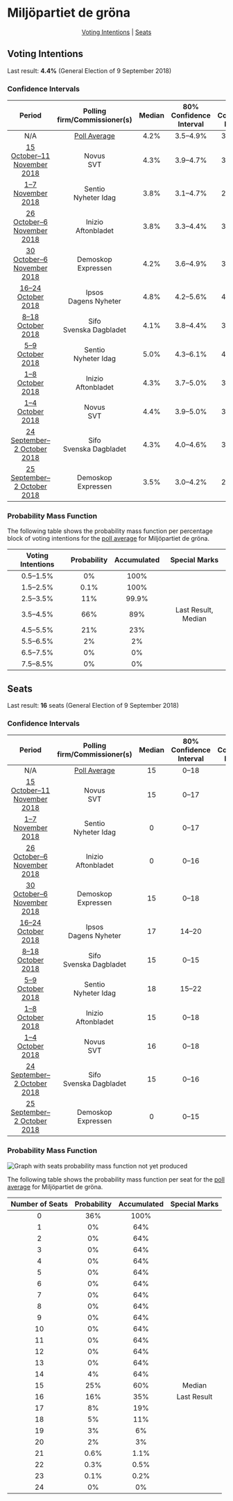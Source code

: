 # Miljöpartiet de gröna

<p align="center"><a href="#voting-intentions">Voting Intentions</a> | <a href="#seats">Seats</a></p>

## Voting Intentions

Last result: **4.4%** (General Election of 9 September 2018)

### Confidence Intervals

| Period     | Polling firm/Commissioner(s) | Median | 80% Confidence Interval | 90% Confidence Interval | 95% Confidence Interval | 99% Confidence Interval |
|:----------:|:----------------:|:-----------:|:-----------------------:|:-----------------------:|:-----------------------:|:-----------------------:|
| N/A | [Poll Average](average.html) | 4.2% | 3.5–4.9% | 3.3–5.2% | 3.1–5.5% | 2.8–6.0% |
| [15 October–11 November 2018](2018-11-11-Novus.html) | Novus <br> SVT | 4.3% | 3.9–4.7% | 3.8–4.8% | 3.8–4.9% | 3.6–5.1% |
| [1–7 November 2018](2018-11-07-Sentio.html) | Sentio <br> Nyheter Idag | 3.8% | 3.1–4.7% | 2.9–4.9% | 2.8–5.2% | 2.5–5.6% |
| [26 October–6 November 2018](2018-11-06-Inizio.html) | Inizio <br> Aftonbladet | 3.8% | 3.3–4.4% | 3.2–4.5% | 3.1–4.7% | 2.9–5.0% |
| [30 October–6 November 2018](2018-11-06-Demoskop.html) | Demoskop <br> Expressen | 4.2% | 3.6–4.9% | 3.5–5.1% | 3.3–5.3% | 3.1–5.7% |
| [16–24 October 2018](2018-10-24-Ipsos.html) | Ipsos <br> Dagens Nyheter | 4.8% | 4.2–5.6% | 4.0–5.8% | 3.9–6.0% | 3.6–6.4% |
| [8–18 October 2018](2018-10-18-Sifo.html) | Sifo <br> Svenska Dagbladet | 4.1% | 3.8–4.4% | 3.8–4.5% | 3.7–4.5% | 3.6–4.7% |
| [5–9 October 2018](2018-10-09-Sentio.html) | Sentio <br> Nyheter Idag | 5.0% | 4.3–6.1% | 4.0–6.3% | 3.9–6.6% | 3.5–7.1% |
| [1–8 October 2018](2018-10-08-Inizio.html) | Inizio <br> Aftonbladet | 4.3% | 3.7–5.0% | 3.6–5.2% | 3.5–5.4% | 3.2–5.7% |
| [1–4 October 2018](2018-10-04-Novus.html) | Novus <br> SVT | 4.4% | 3.9–5.0% | 3.7–5.2% | 3.6–5.4% | 3.4–5.7% |
| [24 September–2 October 2018](2018-10-02-Sifo.html) | Sifo <br> Svenska Dagbladet | 4.3% | 4.0–4.6% | 3.9–4.7% | 3.9–4.8% | 3.7–4.9% |
| [25 September–2 October 2018](2018-10-02-Demoskop.html) | Demoskop <br> Expressen | 3.5% | 3.0–4.2% | 2.9–4.4% | 2.7–4.6% | 2.5–4.9% |

### Probability Mass Function

The following table shows the probability mass function per percentage block of voting intentions for the [poll average](average.html) for Miljöpartiet de gröna.

| Voting Intentions | Probability | Accumulated | Special Marks |
|:-----------------:|:-----------:|:-----------:|:-------------:|
| 0.5–1.5% | 0% | 100% |  |
| 1.5–2.5% | 0.1% | 100% |  |
| 2.5–3.5% | 11% | 99.9% |  |
| 3.5–4.5% | 66% | 89% | Last Result, Median |
| 4.5–5.5% | 21% | 23% |  |
| 5.5–6.5% | 2% | 2% |  |
| 6.5–7.5% | 0% | 0% |  |
| 7.5–8.5% | 0% | 0% |  |


## Seats

Last result: **16** seats (General Election of 9 September 2018)

### Confidence Intervals

| Period     | Polling firm/Commissioner(s) | Median | 80% Confidence Interval | 90% Confidence Interval | 95% Confidence Interval | 99% Confidence Interval |
|:----------:|:----------------:|:------:|:-----------------------:|:-----------------------:|:-----------------------:|:-----------------------:|
| N/A | [Poll Average](average.html) | 15 | 0–18 | 0–19 | 0–20 | 0–21 |
| [15 October–11 November 2018](2018-11-11-Novus.html) | Novus <br> SVT | 15 | 0–17 | 0–18 | 0–18 | 0–19 |
| [1–7 November 2018](2018-11-07-Sentio.html) | Sentio <br> Nyheter Idag | 0 | 0–17 | 0–18 | 0–19 | 0–21 |
| [26 October–6 November 2018](2018-11-06-Inizio.html) | Inizio <br> Aftonbladet | 0 | 0–16 | 0–17 | 0–17 | 0–18 |
| [30 October–6 November 2018](2018-11-06-Demoskop.html) | Demoskop <br> Expressen | 15 | 0–18 | 0–19 | 0–20 | 0–21 |
| [16–24 October 2018](2018-10-24-Ipsos.html) | Ipsos <br> Dagens Nyheter | 17 | 14–20 | 0–21 | 0–22 | 0–23 |
| [8–18 October 2018](2018-10-18-Sifo.html) | Sifo <br> Svenska Dagbladet | 15 | 0–15 | 0–16 | 0–16 | 0–17 |
| [5–9 October 2018](2018-10-09-Sentio.html) | Sentio <br> Nyheter Idag | 18 | 15–22 | 14–23 | 0–24 | 0–25 |
| [1–8 October 2018](2018-10-08-Inizio.html) | Inizio <br> Aftonbladet | 15 | 0–18 | 0–18 | 0–19 | 0–20 |
| [1–4 October 2018](2018-10-04-Novus.html) | Novus <br> SVT | 16 | 0–18 | 0–18 | 0–19 | 0–20 |
| [24 September–2 October 2018](2018-10-02-Sifo.html) | Sifo <br> Svenska Dagbladet | 15 | 0–16 | 0–17 | 0–17 | 0–17 |
| [25 September–2 October 2018](2018-10-02-Demoskop.html) | Demoskop <br> Expressen | 0 | 0–15 | 0–15 | 0–16 | 0–17 |

### Probability Mass Function

![Graph with seats probability mass function not yet produced](average-seats-pmf-miljöpartietdegröna.png "Seats Probability Mass Function")

The following table shows the probability mass function per seat for the [poll average](average.html) for Miljöpartiet de gröna.

| Number of Seats | Probability | Accumulated | Special Marks |
|:---------------:|:-----------:|:-----------:|:-------------:|
| 0 | 36% | 100% |  |
| 1 | 0% | 64% |  |
| 2 | 0% | 64% |  |
| 3 | 0% | 64% |  |
| 4 | 0% | 64% |  |
| 5 | 0% | 64% |  |
| 6 | 0% | 64% |  |
| 7 | 0% | 64% |  |
| 8 | 0% | 64% |  |
| 9 | 0% | 64% |  |
| 10 | 0% | 64% |  |
| 11 | 0% | 64% |  |
| 12 | 0% | 64% |  |
| 13 | 0% | 64% |  |
| 14 | 4% | 64% |  |
| 15 | 25% | 60% | Median |
| 16 | 16% | 35% | Last Result |
| 17 | 8% | 19% |  |
| 18 | 5% | 11% |  |
| 19 | 3% | 6% |  |
| 20 | 2% | 3% |  |
| 21 | 0.6% | 1.1% |  |
| 22 | 0.3% | 0.5% |  |
| 23 | 0.1% | 0.2% |  |
| 24 | 0% | 0% |  |


